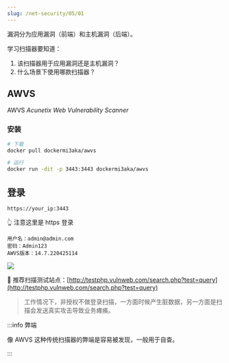 ```yaml
---
slug: /net-security/05/01
---
```


漏洞分为应用漏洞（前端）和主机漏洞（后端）。

学习扫描器要知道：

1. 该扫描器用于应用漏洞还是主机漏洞？
2. 什么场景下使用哪款扫描器？

## AWVS

AWVS *Acunetix Web Vulnerability Scanner*



### 安装

```bash
# 下载
docker pull dockermi3aka/awvs

# 运行
docker run -dit -p 3443:3443 dockermi3aka/awvs
```



## 登录

```
https://your_ip:3443
```

👆 注意这里是 https 登录

```
用户名：admin@admin.com
密码：Admin123
AWVS版本：14.7.220425114
```



![](http://img.wukaipeng.com/2023/0906-071825-image-20230906071824687.png)


🔗 推荐扫描测试站点：[http://testphp.vulnweb.com/search.php?test=query](http://testphp.vulnweb.com/search.php?test=query)


> 工作情况下，非授权不做登录扫描，一方面时候产生脏数据，另一方面是扫描会发送真实攻击导致业务瘫痪。


:::info 弊端

像 AWVS 这种传统扫描器的弊端是容易被发现，一般用于自查。

:::













